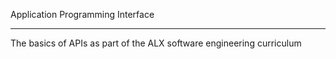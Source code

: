 Application Programming Interface

-------------------------------------------------------------------
The basics of APIs as part of the ALX software engineering curriculum

